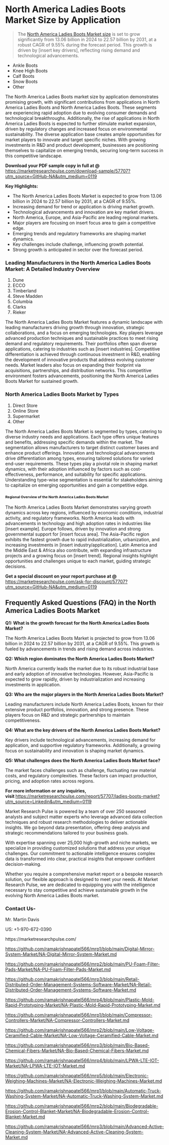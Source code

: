 <h1>North America Ladies Boots Market&nbsp;Size by Application</h1><blockquote><p>The <a href="https://marketresearchpulse.com/download-sample/57707?utm_source=GitHub-NA&amp;utm_medium=0119">North America Ladies Boots Market size</a> is set to grow significantly from 13.06 billion in 2024 to 22.57 billion by 2031, at a robust CAGR of 9.55% during the forecast period. This growth is driven by [insert key drivers], reflecting rising demand and technological advancements.</p></blockquote><ul><li>Ankle Boots<li> Knee High Boots<li> Calf Boots<li> Snow Boots<li> Other</li></ul><p>The North America Ladies Boots market size by application demonstrates promising growth, with significant contributions from applications in North America Ladies Boots and North America Ladies Boots. These segments are experiencing rapid adoption due to evolving consumer demands and technological breakthroughs. Additionally, the rise of applications in North America Ladies Boots is expected to further stimulate market expansion, driven by regulatory changes and increased focus on environmental sustainability. The diverse application base creates ample opportunities for market players to innovate and target specific niches. With growing investments in R&D and product development, businesses are positioning themselves to capitalize on emerging trends, securing long-term success in this competitive landscape.</p><p><strong>Download your PDF sample copy in full at @ </strong><a href="https://marketresearchpulse.com/download-sample/57707?utm_source=GitHub-NA&amp;utm_medium=0119">https://marketresearchpulse.com/download-sample/57707?utm_source=GitHub-NA&amp;utm_medium=0119</a></p><p><strong>Key Highlights: </strong></p><ul><li>The North America Ladies Boots Market is expected to grow from 13.06 billion in 2024 to 22.57 billion by 2031, at a CAGR of 9.55%.</li><li>Increasing demand for trend or application is driving market growth.</li><li>Technological advancements and innovation are key market drivers.</li><li>North America, Europe, and Asia-Pacific are leading regional markets.</li><li>Major players are focusing on insert focus area to gain a competitive edge.</li><li>Emerging trends and regulatory frameworks are shaping market dynamics.</li><li>Key challenges include challenge, influencing growth potential.</li><li>Strong growth is anticipated in sector over the forecast period.</li></ul><h3>Leading Manufacturers in the North America Ladies Boots Market: A Detailed Industry Overview</h3><ol><li>Dune</li><li>ECCO</li><li>Timberland</li><li>Steve Madden</li><li>Columbia</li><li>Clarks</li><li>Rieker</li></ol><div class="flex max-w-full flex-col flex-grow"><div class="min-h-8 text-message flex w-full flex-col items-end gap-2 whitespace-normal break-words [.text-message+&amp;]:mt-5" dir="auto" data-message-author-role="assistant" data-message-id="fd8432e4-4910-450d-b182-61b7bfb0a01f" data-message-model-slug="gpt-4o"><div class="flex w-full flex-col gap-1 empty:hidden first:pt-[3px]"><div class="markdown prose w-full break-words dark:prose-invert light"><p>The North America Ladies Boots Market features a dynamic landscape with leading manufacturers driving growth through innovation, strategic collaborations, and a focus on emerging technologies. Key players leverage advanced production techniques and sustainable practices to meet rising demand and regulatory requirements. Their portfolios often span diverse applications, catering to industries such as [insert industries]. Competitive differentiation is achieved through continuous investment in R&amp;D, enabling the development of innovative products that address evolving customer needs. Market leaders also focus on expanding their footprint via acquisitions, partnerships, and distribution networks. This competitive environment fosters advancements, positioning the North America Ladies Boots Market for sustained growth.</p></div></div></div></div><h3>North America Ladies Boots Market by Types</h3><ol><li>Direct Store<li> Online Store<li> Supermarket<li> Other</li></ol><div class="flex max-w-full flex-col flex-grow"><div class="min-h-8 text-message flex w-full flex-col items-end gap-2 whitespace-normal break-words [.text-message+&amp;]:mt-5" dir="auto" data-message-author-role="assistant" data-message-id="084470be-0bb7-4664-bddf-5156b4f41249" data-message-model-slug="gpt-4o-mini"><div class="flex w-full flex-col gap-1 empty:hidden first:pt-[3px]"><div class="markdown prose w-full break-words dark:prose-invert light"><p>The North America Ladies Boots Market is segmented by types, catering to diverse industry needs and applications. Each type offers unique features and benefits, addressing specific demands within the market. The segmentation allows manufacturers to target distinct customer bases and enhance product offerings. Innovation and technological advancements drive differentiation among types, ensuring tailored solutions for varied end-user requirements. These types play a pivotal role in shaping market dynamics, with their adoption influenced by factors such as cost-effectiveness, performance, and suitability for specific applications. Understanding type-wise segmentation is essential for stakeholders aiming to capitalize on emerging opportunities and gain a competitive edge.</p></div></div></div></div><h3><span style="font-size: 11px;">Regional Overview of the North America Ladies Boots Market</span></h3><div class="flex max-w-full flex-col flex-grow"><div class="min-h-8 text-message flex w-full flex-col items-end gap-2 whitespace-normal break-words [.text-message+&amp;]:mt-5" dir="auto" data-message-author-role="assistant" data-message-id="e9038762-ce64-4e30-91c9-9bd413514231" data-message-model-slug="gpt-4o-mini"><div class="flex w-full flex-col gap-1 empty:hidden first:pt-[3px]"><div class="markdown prose w-full break-words dark:prose-invert light"><p>The North America Ladies Boots Market demonstrates varying growth dynamics across key regions, influenced by economic conditions, industrial activity, and regulatory frameworks. North America leads with advancements in technology and high adoption rates in industries like [insert example]. Europe follows, driven by innovation and strong governmental support for [insert focus area]. The Asia-Pacific region exhibits the fastest growth due to rapid industrialization, urbanization, and increasing investments in [insert industry/application]. Latin America and the Middle East &amp; Africa also contribute, with expanding infrastructure projects and a growing focus on [insert trend]. Regional insights highlight opportunities and challenges unique to each market, guiding strategic decisions.</p></div></div></div></div><p><strong>Get a special discount on your report purchase at @ </strong><a href="https://marketresearchpulse.com/ask-for-discount/57707?utm_source=GitHub-NA&amp;utm_medium=0119">https://marketresearchpulse.com/ask-for-discount/57707?utm_source=GitHub-NA&amp;utm_medium=0119</a></p><h2>Frequently Asked Questions (FAQ) in the North America Ladies Boots Market</h2><p><strong>Q1: What is the growth forecast for the North America Ladies Boots Market?</strong></p><p>The North America Ladies Boots Market is projected to grow from 13.06 billion in 2024 to 22.57 billion by 2031, at a CAGR of 9.55%. This growth is fueled by advancements in trends and rising demand across industries.</p><p><strong>Q2: Which region dominates the North America Ladies Boots Market?</strong></p><p>North America currently leads the market due to its robust industrial base and early adoption of innovative technologies. However, Asia-Pacific is expected to grow rapidly, driven by industrialization and increasing investments in application.</p><p><strong>Q3: Who are the major players in the North America Ladies Boots Market?</strong></p><p>Leading manufacturers include North America Ladies Boots, known for their extensive product portfolios, innovation, and strong presence. These players focus on R&amp;D and strategic partnerships to maintain competitiveness.</p><p><strong>Q4: What are the key drivers of the North America Ladies Boots Market?</strong></p><p>Key drivers include technological advancements, increasing demand for application, and supportive regulatory frameworks. Additionally, a growing focus on sustainability and innovation is shaping market dynamics.</p><p><strong>Q5: What challenges does the North America Ladies Boots Market face?</strong></p><p>The market faces challenges such as challenge, fluctuating raw material costs, and regulatory complexities. These factors can impact production, pricing, and adoption rates across regions.</p><p><strong>For more information or any inquiries, visit&nbsp;</strong><a href="https://marketresearchpulse.com/report/57707/ladies-boots-market?utm_source=Linkedin&utm_medium=0119">https://marketresearchpulse.com/report/57707/ladies-boots-market?utm_source=Linkedin&utm_medium=0119</a></p><p>Market Research Pulse is powered by a team of over 250 seasoned analysts and subject matter experts who leverage advanced data collection techniques and robust research methodologies to deliver actionable insights. We go beyond data presentation, offering deep analysis and strategic recommendations tailored to your business goals.</p><p>With expertise spanning over 25,000 high-growth and niche markets, we specialize in providing customized solutions that address your unique challenges. Our commitment to actionable intelligence ensures complex data is transformed into clear, practical insights that empower confident decision-making.</p><p>Whether you require a comprehensive market report or a bespoke research solution, our flexible approach is designed to meet your needs. At Market Research Pulse, we are dedicated to equipping you with the intelligence necessary to stay competitive and achieve sustainable growth in the evolving North America Ladies Boots market.</p><h3><strong>Contact Us-</strong></h3><p>Mr. Martin Davis</p><p>US: +1-970-672-0390</p><p>https://marketresearchpulse.com/</p><p><a href="https://github.com/ramakrishnapatel566/mrp1/blob/main/Digital-Mirror-System-Market/NA-Digital-Mirror-System-Market.md">https://github.com/ramakrishnapatel566/mrp1/blob/main/Digital-Mirror-System-Market/NA-Digital-Mirror-System-Market.md</a></p><p><a href="https://github.com/ramakrishnapatel566/mrp2/blob/main/PU-Foam-Filter-Pads-Market/NA-PU-Foam-Filter-Pads-Market.md">https://github.com/ramakrishnapatel566/mrp2/blob/main/PU-Foam-Filter-Pads-Market/NA-PU-Foam-Filter-Pads-Market.md</a></p><p><a href="https://github.com/ramakrishnapatel566/mrp3/blob/main/Retail-Distributed-Order-Management-Systems-Software-Market/NA-Retail-Distributed-Order-Management-Systems-Software-Market.md">https://github.com/ramakrishnapatel566/mrp3/blob/main/Retail-Distributed-Order-Management-Systems-Software-Market/NA-Retail-Distributed-Order-Management-Systems-Software-Market.md</a></p><p><a href="https://github.com/ramakrishnapatel566/mrp4/blob/main/Plastic-Mold-Rapid-Prototyping-Market/NA-Plastic-Mold-Rapid-Prototyping-Market.md">https://github.com/ramakrishnapatel566/mrp4/blob/main/Plastic-Mold-Rapid-Prototyping-Market/NA-Plastic-Mold-Rapid-Prototyping-Market.md</a></p><p><a href="https://github.com/ramakrishnapatel566/mrp1/blob/main/Compressor-Controllers-Market/NA-Compressor-Controllers-Market.md">https://github.com/ramakrishnapatel566/mrp1/blob/main/Compressor-Controllers-Market/NA-Compressor-Controllers-Market.md</a></p><p><a href="https://github.com/ramakrishnapatel566/mrp2/blob/main/Low-Voltage-Ceramified-Cable-Market/NA-Low-Voltage-Ceramified-Cable-Market.md">https://github.com/ramakrishnapatel566/mrp2/blob/main/Low-Voltage-Ceramified-Cable-Market/NA-Low-Voltage-Ceramified-Cable-Market.md</a></p><p><a href="https://github.com/ramakrishnapatel566/mrp3/blob/main/Bio-Based-Chemical-Fibers-Market/NA-Bio-Based-Chemical-Fibers-Market.md">https://github.com/ramakrishnapatel566/mrp3/blob/main/Bio-Based-Chemical-Fibers-Market/NA-Bio-Based-Chemical-Fibers-Market.md</a></p><p><a href="https://github.com/ramakrishnapatel566/mrp4/blob/main/LPWA-LTE-IOT-Market/NA-LPWA-LTE-IOT-Market.md">https://github.com/ramakrishnapatel566/mrp4/blob/main/LPWA-LTE-IOT-Market/NA-LPWA-LTE-IOT-Market.md</a></p><p><a href="https://github.com/ramakrishnapatel566/mrp5/blob/main/Electronic-Weighing-Machines-Market/NA-Electronic-Weighing-Machines-Market.md">https://github.com/ramakrishnapatel566/mrp5/blob/main/Electronic-Weighing-Machines-Market/NA-Electronic-Weighing-Machines-Market.md</a></p><p><a href="https://github.com/ramakrishnapatel566/mrp1/blob/main/Automatic-Truck-Washing-System-Market/NA-Automatic-Truck-Washing-System-Market.md">https://github.com/ramakrishnapatel566/mrp1/blob/main/Automatic-Truck-Washing-System-Market/NA-Automatic-Truck-Washing-System-Market.md</a></p><p><a href="https://github.com/ramakrishnapatel566/mrp2/blob/main/Biodegradable-Erosion-Control-Blanket-Market/NA-Biodegradable-Erosion-Control-Blanket-Market.md">https://github.com/ramakrishnapatel566/mrp2/blob/main/Biodegradable-Erosion-Control-Blanket-Market/NA-Biodegradable-Erosion-Control-Blanket-Market.md</a></p><p><a href="https://github.com/ramakrishnapatel566/mrp3/blob/main/Advanced-Active-Cleaning-System-Market/NA-Advanced-Active-Cleaning-System-Market.md">https://github.com/ramakrishnapatel566/mrp3/blob/main/Advanced-Active-Cleaning-System-Market/NA-Advanced-Active-Cleaning-System-Market.md</a></p>
